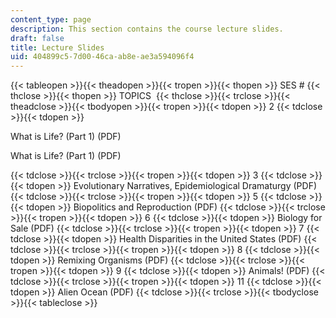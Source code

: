 ```yaml
---
content_type: page
description: This section contains the course lecture slides.
draft: false
title: Lecture Slides
uid: 404899c5-7d00-46ca-ab8e-ae3a594096f4
---
```

{{< tableopen >}}{{< theadopen >}}{{< tropen >}}{{< thopen >}}
SES #
{{< thclose >}}{{< thopen >}}
TOPICS 
{{< thclose >}}{{< trclose >}}{{< theadclose >}}{{< tbodyopen >}}{{< tropen >}}{{< tdopen >}}
2
{{< tdclose >}}{{< tdopen >}}

What is Life? (Part 1) (PDF)

What is Life? (Part 1) (PDF)

{{< tdclose >}}{{< trclose >}}{{< tropen >}}{{< tdopen >}}
3
{{< tdclose >}}{{< tdopen >}}
Evolutionary Narratives, Epidemiological Dramaturgy (PDF)
{{< tdclose >}}{{< trclose >}}{{< tropen >}}{{< tdopen >}}
5
{{< tdclose >}}{{< tdopen >}}
Biopolitics and Reproduction (PDF)
{{< tdclose >}}{{< trclose >}}{{< tropen >}}{{< tdopen >}}
6
{{< tdclose >}}{{< tdopen >}}
Biology for Sale (PDF)
{{< tdclose >}}{{< trclose >}}{{< tropen >}}{{< tdopen >}}
7
{{< tdclose >}}{{< tdopen >}}
Health Disparities in the United States (PDF)
{{< tdclose >}}{{< trclose >}}{{< tropen >}}{{< tdopen >}}
8
{{< tdclose >}}{{< tdopen >}}
Remixing Organisms (PDF)
{{< tdclose >}}{{< trclose >}}{{< tropen >}}{{< tdopen >}}
9
{{< tdclose >}}{{< tdopen >}}
Animals! (PDF)
{{< tdclose >}}{{< trclose >}}{{< tropen >}}{{< tdopen >}}
11
{{< tdclose >}}{{< tdopen >}}
Alien Ocean (PDF)
{{< tdclose >}}{{< trclose >}}{{< tbodyclose >}}{{< tableclose >}}